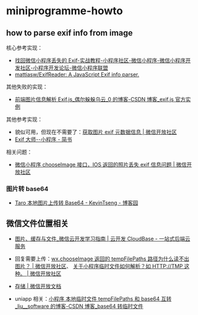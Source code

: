 # miniprogramme-howto

## how to parse exif info from image

核心参考实现：

- [找回微信小程序丢失的 Exif-实战教程-小程序社区-微信小程序-微信小程序开发社区-小程序开发论坛-微信小程序联盟](https://www.wxapp-union.com/article-7247-1.html)
- [mattiasw/ExifReader: A JavaScript Exif info parser.](https://github.com/mattiasw/ExifReader)

其他失败的实现：

- [前端图片信息解析 Exif.js\_偶尔躲躲乌云\_0 的博客-CSDN 博客\_exif.js 官方实例](https://blog.csdn.net/Aurora_1970s/article/details/122845070)

其他参考实现：

- 貌似可用，但现在不需要了：[获取图片 exif 元数据信息 | 微信开放社区](https://developers.weixin.qq.com/community/develop/doc/00040c207383783880b79b3cb56804)
- [Exif 大师--小程序 - 简书](https://www.jianshu.com/p/d50596296143)

相关问题：

- [微信小程序 chooseImage 接口，IOS 返回的照片丢失 exif 信息问题 | 微信开放社区](https://developers.weixin.qq.com/community/develop/doc/0000a44e964e68c6019c080b55b000)

### 图片转 base64

- [Taro 本地图片上传转 Base64 - KevinTseng - 博客园](https://www.cnblogs.com/KevinTseng/p/14722649.html)

## 微信文件位置相关

- [图片、缓存与文件\_微信云开发学习指南 | 云开发 CloudBase - 一站式后端云服务](https://cloudbase.net/community/guides/handbook/tcb16.html)

- 回复需要上传：[wx.chooseImage 返回的 tempFilePaths 路径为什么读不出图片？ | 微信开放社区](https://developers.weixin.qq.com/community/develop/doc/000228ddb9ca281b3c2b0bb1356c00)、 [关于小程序临时文件如何解析？如 HTTP://TMP 这种。 | 微信开放社区](https://developers.weixin.qq.com/community/develop/doc/000622528b4c1075464be1eb45d000)

- [存储 | 微信开放文档](https://developers.weixin.qq.com/miniprogram/dev/framework/ability/storage.html)

- uniapp 相关：[小程序 本地临时文件 tempFilePaths 和 base64 互转\_liu\_\_software 的博客-CSDN 博客\_base64 转临时文件](https://blog.csdn.net/a460550542/article/details/122079028)
